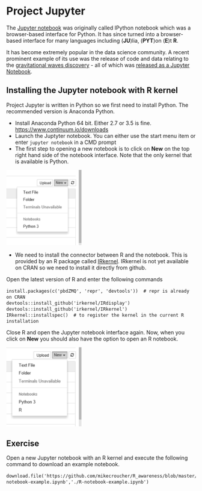 # Project Jupyter

The [Jupyter notebook](http://jupyter.org/) was originally called IPython notebook which was a browser-based interface for Python. It has since turned into a browser-based interface for many languages including (**JU**)lia, (**PYT**)on (**E**)t **R**.

It has become extremely popular in the data science community. A recent prominent example of its use was the release of code and data relating to the [gravitational waves discovery](https://www.theguardian.com/science/2016/feb/11/gravitational-waves-discovery-hailed-as-breakthrough-of-the-century) - all of which was [released as a Jupyter Notebook](https://losc.ligo.org/s/events/GW150914/GW150914_tutorial.html).

## Installing the Jupyter notebook with R kernel

Project Jupyter is written in Python so we first need to install Python. The recommended version is Anaconda Python.

* Install Anaconda Python 64 bit. Either 2.7 or 3.5 is fine. https://www.continuum.io/downloads
* Launch the Juptyter notebook. You can either use the start menu item or enter `jupyter notebook` in a CMD prompt
* The first step to opening a new notebook is to click on **New** on the top right hand side of the notebook interface. Note that the only kernel that is available is Python.

<img src="./images/python_notebook.png" width="200x">

* We need to install the connector between R and the notebook. This is provided by an R package called [IRkernel](https://github.com/IRkernel/IRkernel). IRkernel is not yet available on CRAN so we need to install it directly from github.

Open the latest version of R and enter the following commands

    install.packages(c('pbdZMQ', 'repr', 'devtools'))  # repr is already on CRAN
    devtools::install_github('irkernel/IRdisplay')
    devtools::install_github('irkernel/IRkernel')
    IRkernel::installspec()  # to register the kernel in the current R installation

Close R and open the Jupyter notebook interface again. Now, when you click on **New** you should also have the option to open an R notebook.

<img src="./images/r_notebook.png" width="200x">

## Exercise

Open a new Jupyter notebook with an R kernel and execute the following command to download an example notebook.

    download.file('https://github.com/mikecroucher/R_awareness/blob/master/code/section4/R-notebook-example.ipynb','./R-notebook-example.ipynb')
